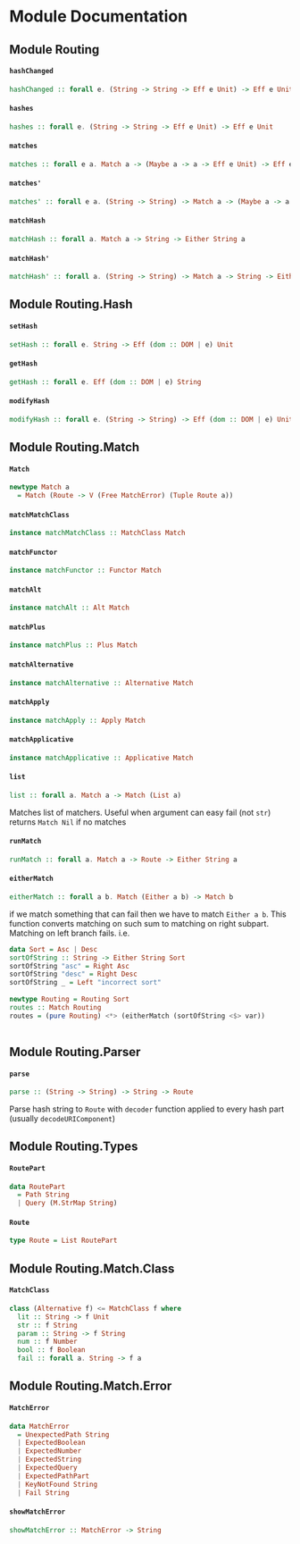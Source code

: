 # Module Documentation

## Module Routing

#### `hashChanged`

``` purescript
hashChanged :: forall e. (String -> String -> Eff e Unit) -> Eff e Unit
```


#### `hashes`

``` purescript
hashes :: forall e. (String -> String -> Eff e Unit) -> Eff e Unit
```


#### `matches`

``` purescript
matches :: forall e a. Match a -> (Maybe a -> a -> Eff e Unit) -> Eff e Unit
```


#### `matches'`

``` purescript
matches' :: forall e a. (String -> String) -> Match a -> (Maybe a -> a -> Eff e Unit) -> Eff e Unit
```


#### `matchHash`

``` purescript
matchHash :: forall a. Match a -> String -> Either String a
```


#### `matchHash'`

``` purescript
matchHash' :: forall a. (String -> String) -> Match a -> String -> Either String a
```



## Module Routing.Hash

#### `setHash`

``` purescript
setHash :: forall e. String -> Eff (dom :: DOM | e) Unit
```


#### `getHash`

``` purescript
getHash :: forall e. Eff (dom :: DOM | e) String
```


#### `modifyHash`

``` purescript
modifyHash :: forall e. (String -> String) -> Eff (dom :: DOM | e) Unit
```



## Module Routing.Match

#### `Match`

``` purescript
newtype Match a
  = Match (Route -> V (Free MatchError) (Tuple Route a))
```


#### `matchMatchClass`

``` purescript
instance matchMatchClass :: MatchClass Match
```


#### `matchFunctor`

``` purescript
instance matchFunctor :: Functor Match
```


#### `matchAlt`

``` purescript
instance matchAlt :: Alt Match
```


#### `matchPlus`

``` purescript
instance matchPlus :: Plus Match
```


#### `matchAlternative`

``` purescript
instance matchAlternative :: Alternative Match
```


#### `matchApply`

``` purescript
instance matchApply :: Apply Match
```


#### `matchApplicative`

``` purescript
instance matchApplicative :: Applicative Match
```


#### `list`

``` purescript
list :: forall a. Match a -> Match (List a)
```

Matches list of matchers. Useful when argument can easy fail (not `str`)
returns `Match Nil` if no matches

#### `runMatch`

``` purescript
runMatch :: forall a. Match a -> Route -> Either String a
```

#### `eitherMatch`

``` purescript
eitherMatch :: forall a b. Match (Either a b) -> Match b
```

if we match something that can fail then we have to 
match `Either a b`. This function converts matching on such
sum to matching on right subpart. Matching on left branch fails.
i.e.
```purescript
data Sort = Asc | Desc
sortOfString :: String -> Either String Sort
sortOfString "asc" = Right Asc
sortOfString "desc" = Right Desc
sortOfString _ = Left "incorrect sort"
           
newtype Routing = Routing Sort
routes :: Match Routing
routes = (pure Routing) <*> (eitherMatch (sortOfString <$> var))
           
```


## Module Routing.Parser

#### `parse`

``` purescript
parse :: (String -> String) -> String -> Route
```

Parse hash string to `Route` with `decoder` function
applied to every hash part (usually `decodeURIComponent`)


## Module Routing.Types

#### `RoutePart`

``` purescript
data RoutePart
  = Path String
  | Query (M.StrMap String)
```


#### `Route`

``` purescript
type Route = List RoutePart
```



## Module Routing.Match.Class

#### `MatchClass`

``` purescript
class (Alternative f) <= MatchClass f where
  lit :: String -> f Unit
  str :: f String
  param :: String -> f String
  num :: f Number
  bool :: f Boolean
  fail :: forall a. String -> f a
```



## Module Routing.Match.Error

#### `MatchError`

``` purescript
data MatchError
  = UnexpectedPath String
  | ExpectedBoolean 
  | ExpectedNumber 
  | ExpectedString 
  | ExpectedQuery 
  | ExpectedPathPart 
  | KeyNotFound String
  | Fail String
```


#### `showMatchError`

``` purescript
showMatchError :: MatchError -> String
```




